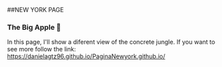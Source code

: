 ##NEW YORK PAGE
### The Big Apple 🍎
In this page, I'll show a diferent view of the concrete jungle. 
If you want to see more follow the link: https://danielagtz96.github.io/PaginaNewyork.github.io/
